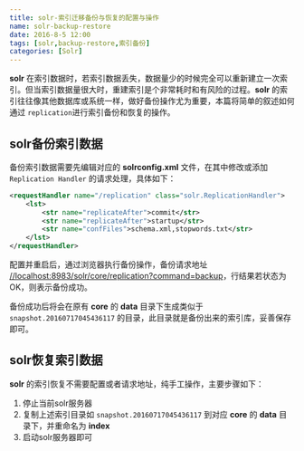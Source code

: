 ```yaml
---
title: solr-索引迁移备份与恢复的配置与操作
name: solr-backup-restore
date: 2016-8-5 12:00
tags: [solr,backup-restore,索引备份]
categories: [Solr]
---
```


**solr** 在索引数据时，若索引数据丢失，数据量少的时候完全可以重新建立一次索引。但当索引数据量很大时，重建索引是个非常耗时和有风险的过程。**solr** 的索引往往像其他数据库或系统一样，做好备份操作尤为重要，本篇将简单的叙述如何通过 `replication`进行索引备份和恢复的操作。

## solr备份索引数据

备份索引数据需要先编辑对应的 **solrconfig.xml** 文件，在其中修改或添加 `Replication Handler` 的请求处理，具体如下：

```xml
<requestHandler name="/replication" class="solr.ReplicationHandler">
    <lst>
        <str name="replicateAfter">commit</str>
        <str name="replicateAfter">startup</str>
        <str name="confFiles">schema.xml,stopwords.txt</str>
    </lst>
</requestHandler>
```

配置并重启后，通过浏览器执行备份操作，备份请求地址 [//localhost:8983/solr/core/replication?command=backup](//localhost:8983/solr/core/replication?command=backup)，行结果若状态为OK，则表示备份成功。

备份成功后将会在原有 **core** 的 **data** 目录下生成类似于 `snapshot.20160717045436117` 的目录，此目录就是备份出来的索引库，妥善保存即可。

## solr恢复索引数据

**solr** 的索引恢复不需要配置或者请求地址，纯手工操作，主要步骤如下：

1. 停止当前solr服务器
2. 复制上述索引目录如 `snapshot.20160717045436117` 到对应 **core** 的 **data** 目录下，并重命名为 **index**
3. 启动solr服务器即可
